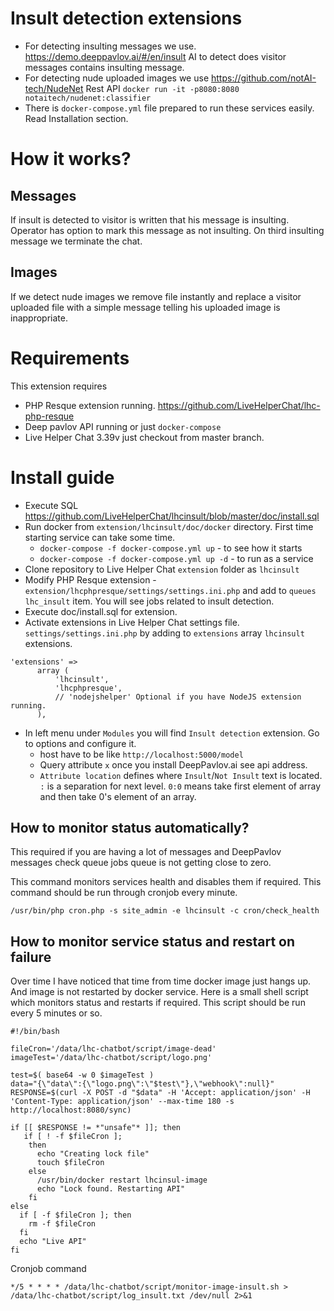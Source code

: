 # Insult detection extensions

 * For detecting insulting messages we use. https://demo.deeppavlov.ai/#/en/insult AI to detect does visitor messages contains insulting message. 
 * For detecting nude uploaded images we use https://github.com/notAI-tech/NudeNet Rest API `docker run -it -p8080:8080 notaitech/nudenet:classifier`
 * There is `docker-compose.yml` file prepared to run these services easily. Read Installation section.

# How it works?

## Messages
If insult is detected to visitor is written that his message is insulting. Operator has option to mark this message as not insulting. On third insulting message we terminate the chat.

## Images
If we detect nude images we remove file instantly and replace a visitor uploaded file with a simple message telling his uploaded image is inappropriate.

# Requirements

This extension requires
* PHP Resque extension running. https://github.com/LiveHelperChat/lhc-php-resque
* Deep pavlov API running or just `docker-compose`
* Live Helper Chat 3.39v just checkout from master branch.

# Install guide

* Execute SQL https://github.com/LiveHelperChat/lhcinsult/blob/master/doc/install.sql
* Run docker from `extension/lhcinsult/doc/docker` directory. First time starting service can take some time.
  * `docker-compose -f docker-compose.yml up` - to see how it starts
  * `docker-compose -f docker-compose.yml up -d` - to run as a service
* Clone repository to Live Helper Chat `extension` folder as `lhcinsult`
* Modify PHP Resque extension - `extension/lhcphpresque/settings/settings.ini.php` and add to `queues` `lhc_insult` item. You will see jobs related to insult detection.
* Execute doc/install.sql for extension.
* Activate extensions in Live Helper Chat settings file. `settings/settings.ini.php` by adding to `extensions` array `lhcinsult` extensions.
```
'extensions' => 
      array (
          'lhcinsult',
          'lhcphpresque',
          // 'nodejshelper' Optional if you have NodeJS extension running.
      ),
```
* In left menu under `Modules` you will find `Insult detection` extension. Go to options and configure it.
    * host have to be like `http://localhost:5000/model`
    * Query attribute `x` once you install DeepPavlov.ai see api address.
    * `Attribute location` defines where `Insult`/`Not Insult` text is located. `:` is a separation for next level. `0:0` means take first element of array and then take 0's element of an array.

## How to monitor status automatically?

This required if you are having a lot of messages and DeepPavlov messages check queue jobs queue is not getting close to zero.

This command monitors services health and disables them if required. This command should be run through cronjob every minute.

```shell
/usr/bin/php cron.php -s site_admin -e lhcinsult -c cron/check_health
```

## How to monitor service status and restart on failure

Over time I have noticed that time from time docker image just hangs up. And image is not restarted by docker service. Here is a small shell script which monitors status and restarts if required. This script should be run every 5 minutes or so.

```shell
#!/bin/bash

fileCron='/data/lhc-chatbot/script/image-dead'
imageTest='/data/lhc-chatbot/script/logo.png'

test=$( base64 -w 0 $imageTest )
data="{\"data\":{\"logo.png\":\"$test\"},\"webhook\":null}"
RESPONSE=$(curl -X POST -d "$data" -H 'Accept: application/json' -H 'Content-Type: application/json' --max-time 180 -s http://localhost:8080/sync)

if [[ $RESPONSE != *"unsafe"* ]]; then
   if [ ! -f $fileCron ];
    then
      echo "Creating lock file"
      touch $fileCron
    else
      /usr/bin/docker restart lhcinsul-image
      echo "Lock found. Restarting API"
    fi
else
  if [ -f $fileCron ]; then
    rm -f $fileCron
  fi
  echo "Live API"
fi
```

Cronjob command
```
*/5 * * * * /data/lhc-chatbot/script/monitor-image-insult.sh > /data/lhc-chatbot/script/log_insult.txt /dev/null 2>&1
```

